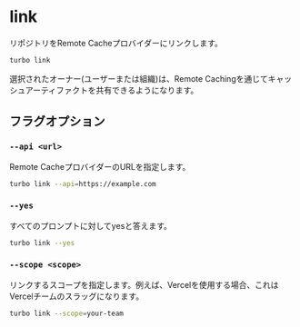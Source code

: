# link

リポジトリをRemote Cacheプロバイダーにリンクします。

```bash
turbo link
```

選択されたオーナー(ユーザーまたは組織)は、Remote Cachingを通じてキャッシュアーティファクトを共有できるようになります。

## フラグオプション

### `--api <url>`

Remote CacheプロバイダーのURLを指定します。

```bash
turbo link --api=https://example.com
```

### `--yes`

すべてのプロンプトに対してyesと答えます。

```bash
turbo link --yes
```

### `--scope <scope>`

リンクするスコープを指定します。例えば、Vercelを使用する場合、これはVercelチームのスラッグになります。

```bash
turbo link --scope=your-team
```
